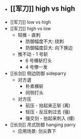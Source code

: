 - [[军刀]] high vs high
	-
- [[军刀]] low vs high
- [[军刀]] high vs low
	- 轻推 - 直刺
		- 防御幅度不大: 绕刺
		- 防御幅度巨大: 向下换边
	- 推不动 - 1 号斩
		- 6 号横斩打头
		- 4 号僚一发
- [[长剑]] 侧边防御 sideparry
	- 对方退
		- 朴素横斩
		- 同侧打头
	- 对方压
		- 前压 - 抬起来正斩 (离)
		- 轻压 - 反压刺过去 (强)
		- 强交剑 - 抬起来刺入 (缠)
- [[长剑]] 吊式防御 hanging parry
	- 应用场景: 剑尖靠下